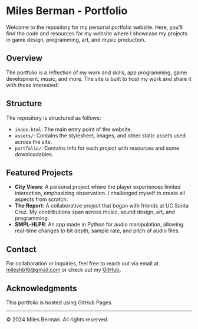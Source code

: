 # Miles Berman - Portfolio

Welcome to the repository for my personal portfolio website. Here, you'll find the code and resources for my website where I showcase my projects in game design, programming, art, and music production.

## Overview

The portfolio is a reflection of my work and skills, app programming, game development, music, and more. The site is built to host my work and share it with those interested!

## Structure

The repository is structured as follows:

- `index.html`: The main entry point of the website.
- `assets/`: Contains the stylesheet, images, and other static assets used across the site.
- `portfolio/`: Contains info for each project with resources and some downloadables.

## Featured Projects

- **City Views**: A personal project where the player experiences limited interaction, emphasizing observation. I challenged myself to create all aspects from scratch.
- **The Report**: A collaborative project that began with friends at UC Santa Cruz. My contributions span across music, sound design, art, and programming.
- **SMPL-HLPR**: An app made in Python for audio manipulation, allowing real-time changes to bit depth, sample rate, and pitch of audio files.

## Contact

For collaboration or inquiries, feel free to reach out via email at mileshb16@gmail.com or check out my [GitHub](https://github.com/miles-berman).

## Acknowledgments

This portfolio is hosted using GitHub Pages.

---

© 2024 Miles Berman. All rights reserved.
